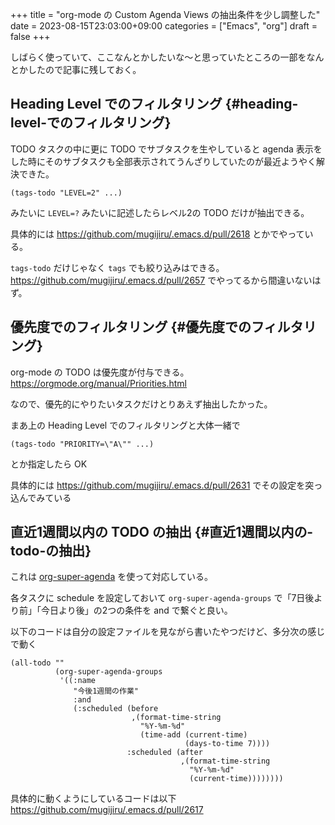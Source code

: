 +++
title = "org-mode の Custom Agenda Views の抽出条件を少し調整した"
date = 2023-08-15T23:03:00+09:00
categories = ["Emacs", "org"]
draft = false
+++

しばらく使っていて、ここなんとかしたいな〜と思っていたところの一部をなんとかしたので記事に残しておく。


## Heading Level でのフィルタリング {#heading-level-でのフィルタリング}

TODO タスクの中に更に TODO でサブタスクを生やしていると
agenda 表示をした時にそのサブタスクも全部表示されてうんざりしていたのが最近ようやく解決できた。

```emacs-lisp
(tags-todo "LEVEL=2" ...)
```

みたいに `LEVEL=?` みたいに記述したらレベル2の TODO だけが抽出できる。

具体的には
<https://github.com/mugijiru/.emacs.d/pull/2618>
とかでやっている。

`tags-todo` だけじゃなく `tags` でも絞り込みはできる。
<https://github.com/mugijiru/.emacs.d/pull/2657> でやってるから間違いないはず。


## 優先度でのフィルタリング {#優先度でのフィルタリング}

org-mode の TODO は優先度が付与できる。
<https://orgmode.org/manual/Priorities.html>

なので、優先的にやりたいタスクだけとりあえず抽出したかった。

まあ上の Heading Level でのフィルタリングと大体一緒で

```emacs-lisp
(tags-todo "PRIORITY=\"A\"" ...)
```

とか指定したら OK

具体的には
<https://github.com/mugijiru/.emacs.d/pull/2631>
でその設定を突っ込んでみている


## 直近1週間以内の TODO の抽出 {#直近1週間以内の-todo-の抽出}

これは [org-super-agenda](https://github.com/alphapapa/org-super-agenda) を使って対応している。

各タスクに schedule を設定しておいて
`org-super-agenda-groups` で「7日後より前」「今日より後」の2つの条件を and で繋ぐと良い。

以下のコードは自分の設定ファイルを見ながら書いたやつだけど、多分次の感じで動く

```emacs-lisp
(all-todo ""
          (org-super-agenda-groups
           '((:name
              "今後1週間の作業"
              :and
              (:scheduled (before
                           ,(format-time-string
                             "%Y-%m-%d"
                             (time-add (current-time)
                                       (days-to-time 7))))
                          :scheduled (after
                                      ,(format-time-string
                                        "%Y-%m-%d"
                                        (current-time))))))))
```

具体的に動くようにしているコードは以下
<https://github.com/mugijiru/.emacs.d/pull/2617>
